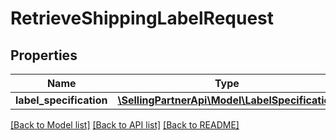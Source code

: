 # RetrieveShippingLabelRequest

## Properties
Name | Type | Description | Notes
------------ | ------------- | ------------- | -------------
**label_specification** | [**\SellingPartnerApi\Model\LabelSpecification**](LabelSpecification.md) |  | 

[[Back to Model list]](../README.md#documentation-for-models) [[Back to API list]](../README.md#documentation-for-api-endpoints) [[Back to README]](../README.md)


